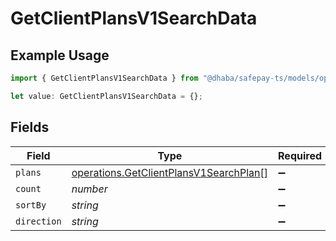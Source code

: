 # GetClientPlansV1SearchData

## Example Usage

```typescript
import { GetClientPlansV1SearchData } from "@dhaba/safepay-ts/models/operations";

let value: GetClientPlansV1SearchData = {};
```

## Fields

| Field                                                                                            | Type                                                                                             | Required                                                                                         | Description                                                                                      |
| ------------------------------------------------------------------------------------------------ | ------------------------------------------------------------------------------------------------ | ------------------------------------------------------------------------------------------------ | ------------------------------------------------------------------------------------------------ |
| `plans`                                                                                          | [operations.GetClientPlansV1SearchPlan](../../models/operations/getclientplansv1searchplan.md)[] | :heavy_minus_sign:                                                                               | N/A                                                                                              |
| `count`                                                                                          | *number*                                                                                         | :heavy_minus_sign:                                                                               | N/A                                                                                              |
| `sortBy`                                                                                         | *string*                                                                                         | :heavy_minus_sign:                                                                               | N/A                                                                                              |
| `direction`                                                                                      | *string*                                                                                         | :heavy_minus_sign:                                                                               | N/A                                                                                              |